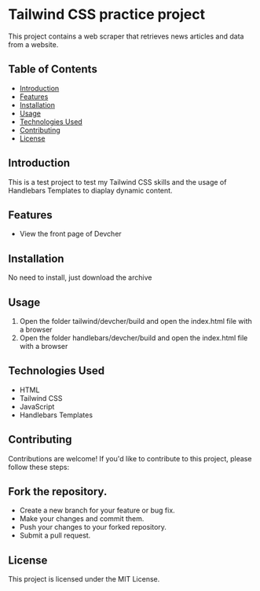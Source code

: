 # Tailwind CSS practice project

This project contains a web scraper that retrieves news articles and data from a website.

## Table of Contents

- [Introduction](#introduction)
- [Features](#features)
- [Installation](#installation)
- [Usage](#usage)
- [Technologies Used](#technologies-used)
- [Contributing](#contributing)
- [License](#license)

## Introduction

This is a test project to test my Tailwind CSS skills and the usage of Handlebars Templates to diaplay dynamic content.

## Features

- View the front page of Devcher

## Installation
No need to install, just download the archive

## Usage 
1. Open the folder tailwind/devcher/build and open the index.html file with a browser
2. Open the folder handlebars/devcher/build and open the index.html file with a browser

## Technologies Used
* HTML
* Tailwind CSS
* JavaScript
* Handlebars Templates
  
## Contributing
Contributions are welcome! If you'd like to contribute to this project, please follow these steps:

## Fork the repository.
* Create a new branch for your feature or bug fix.
* Make your changes and commit them.
* Push your changes to your forked repository.
* Submit a pull request.
## License
This project is licensed under the MIT License.
